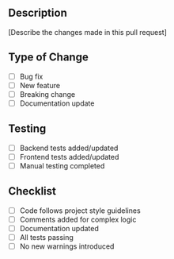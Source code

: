 ## Description
[Describe the changes made in this pull request]

## Type of Change
- [ ] Bug fix
- [ ] New feature
- [ ] Breaking change
- [ ] Documentation update

## Testing
- [ ] Backend tests added/updated
- [ ] Frontend tests added/updated
- [ ] Manual testing completed

## Checklist
- [ ] Code follows project style guidelines
- [ ] Comments added for complex logic
- [ ] Documentation updated
- [ ] All tests passing
- [ ] No new warnings introduced 